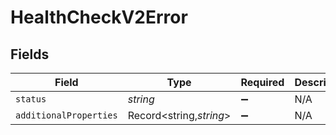 # HealthCheckV2Error

## Fields

| Field                    | Type                      | Required | Description |
| ------------------------ | ------------------------- | -------- | ----------- |
| `status`               | *string*                | ➖       | N/A         |
| `additionalProperties` | Record<string,*string*> | ➖       | N/A         |
